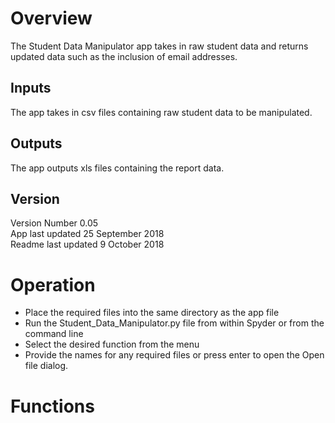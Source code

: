 # Overview

The Student Data Manipulator app takes in raw student data and returns updated data
such as the inclusion of email addresses.

## Inputs

The app takes in csv files containing raw student data to be manipulated.

## Outputs

The app outputs xls files containing the report data.

## Version

Version Number 0.05  
App last updated 25 September 2018  
Readme last updated 9 October 2018

# Operation

- Place the required files into the same directory as the app file
- Run the Student_Data_Manipulator.py file from within Spyder or from the command
line
- Select the desired function from the menu
- Provide the names for any required files or press enter to open the Open file 
dialog.

# Functions